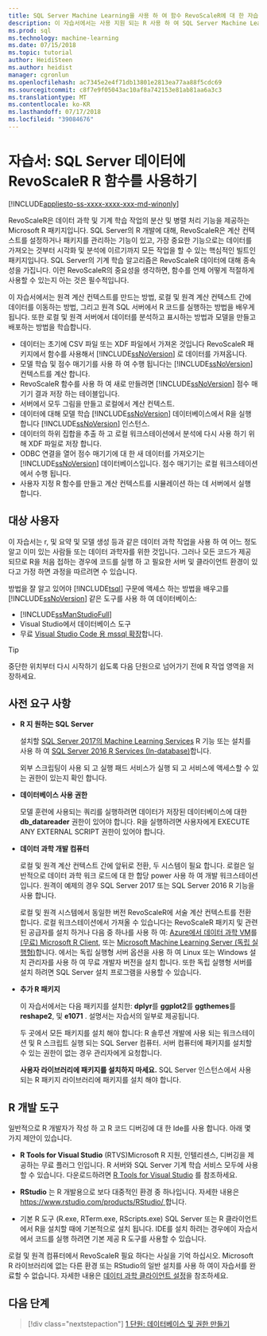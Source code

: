 ```yaml
---
title: SQL Server Machine Learning을 사용 하 여 함수 RevoScaleR에 대 한 자습서 | Microsoft Docs
description: 이 자습서에서는 사용 지원 되는 R 사용 하 여 SQL Server Machine Learning에서 RevoScaleR 함수를 호출 하는 방법에 알아봅니다.
ms.prod: sql
ms.technology: machine-learning
ms.date: 07/15/2018
ms.topic: tutorial
author: HeidiSteen
ms.author: heidist
manager: cgronlun
ms.openlocfilehash: ac7345e2e4f71db13801e2813ea77aa88f5cdc69
ms.sourcegitcommit: c8f7e9f05043ac10af8a742153e81ab81aa6a3c3
ms.translationtype: MT
ms.contentlocale: ko-KR
ms.lasthandoff: 07/17/2018
ms.locfileid: "39084676"
---
```

# <a name="tutorial-use-revoscaler-r-functions-with-sql-server-data"></a>자습서: SQL Server 데이터에 RevoScaleR R 함수를 사용하기
[!INCLUDE[appliesto-ss-xxxx-xxxx-xxx-md-winonly](../../includes/appliesto-ss-xxxx-xxxx-xxx-md-winonly.md)]

RevoScaleR은 데이터 과학 및 기계 학습 작업의 분산 및 병렬 처리 기능을 제공하는 Microsoft R 패키지입니다. SQL Server의 R 개발에 대해,  RevoScaleR은 계산 컨텍스트를 설정하거나 패키지를 관리하는 기능이 있고, 가장 중요한 기능으로는 데이터를 가져오는 것부터 시각화 및 분석에 이르기까지 모든 작업을 할 수 있는 핵심적인 빌트인 패키지입니다. SQL Server의 기계 학습 알고리즘은 RevoScaleR 데이터에 대해 종속성을 가집니다. 이런 RevoScaleR의 중요성을 생각하면, 함수를 언제 어떻게 적절하게 사용할 수 있는지 아는 것은 필수적입니다. 

이 자습서에서는 원격 계산 컨텍스트를 만드는 방법, 로컬 및 원격 계산 컨텍스트 간에 데이터를 이동하는 방법, 그리고 원격 SQL 서버에서 R 코드를 실행하는 방법을 배우게 됩니다. 또한 로컬 및 원격 서버에서 데이터를 분석하고 표시하는 방법과 모델을 만들고 배포하는 방법을 학습합니다.

+ 데이터는 초기에 CSV 파일 또는 XDF 파일에서 가져온 것입니다 RevoScaleR 패키지에서 함수를 사용해서 [!INCLUDE[ssNoVersion](../../includes/ssnoversion-md.md)] 로 데이터를 가져옵니다.
+ 모델 학습 및 점수 매기기를 사용 하 여 수행 됩니다는 [!INCLUDE[ssNoVersion](../../includes/ssnoversion-md.md)] 컨텍스트를 계산 합니다. 
+ RevoScaleR 함수를 사용 하 여 새로 만들려면 [!INCLUDE[ssNoVersion](../../includes/ssnoversion-md.md)] 점수 매기기 결과 저장 하는 테이블입니다.
+ 서버에서 모두 그림을 만들고 로컬에서 계산 컨텍스트.
+ 데이터에 대해 모델 학습 [!INCLUDE[ssNoVersion](../../includes/ssnoversion-md.md)] 데이터베이스에서 R을 실행 합니다 [!INCLUDE[ssNoVersion](../../includes/ssnoversion-md.md)] 인스턴스.
+ 데이터의 하위 집합을 추출 하 고 로컬 워크스테이션에서 분석에 다시 사용 하기 위해 XDF 파일로 저장 합니다.
+ ODBC 연결을 열어 점수 매기기에 대 한 새 데이터를 가져오기는 [!INCLUDE[ssNoVersion](../../includes/ssnoversion-md.md)] 데이터베이스입니다. 점수 매기기는 로컬 워크스테이션에서 수행 됩니다.
+ 사용자 지정 R 함수를 만들고 계산 컨텍스트를 시뮬레이션 하는 데 서버에서 실행 합니다.

## <a name="target-audience"></a>대상 사용자

이 자습서는 r, 및 요약 및 모델 생성 등과 같은 데이터 과학 작업을 사용 하 여 어느 정도 알고 이미 있는 사람들 또는 데이터 과학자를 위한 것입니다. 그러나 모든 코드가 제공 되므로 R을 처음 접하는 경우에 코드를 실행 하 고 필요한 서버 및 클라이언트 환경이 있다고 가정 하면 과정을 따르려면 수 있습니다.

방법을 잘 알고 있어야 [!INCLUDE[tsql](../../includes/tsql-md.md)] 구문에 액세스 하는 방법을 배우고를 [!INCLUDE[ssNoVersion](../../includes/ssnoversion-md.md)] 같은 도구를 사용 하 여 데이터베이스:

+ [!INCLUDE[ssManStudioFull](../../includes/ssmanstudiofull-md.md)] 
+ Visual Studio에서 데이터베이스 도구 
+ 무료 [Visual Studio Code 용 mssql 확장](https://docs.microsoft.com/sql/linux/sql-server-linux-develop-use-vscode)합니다.
  
> [!TIP]
> 중단한 위치부터 다시 시작하기 쉽도록 다음 단원으로 넘어가기 전에 R 작업 영역을 저장하세요.

## <a name="prerequisites"></a>사전 요구 사항

- **R 지 원하는 SQL Server**
  
    설치할 [SQL Server 2017의 Machine Learning Services](../install/sql-machine-learning-services-windows-install.md) R 기능 또는 설치를 사용 하 여 [SQL Server 2016 R Services (In-database)](../install/sql-r-services-windows-install.md)합니다.

    외부 스크립팅이 사용 되 고 실행 패드 서비스가 실행 되 고 서비스에 액세스할 수 있는 권한이 있는지 확인 합니다.
  
-  **데이터베이스 사용 권한**
  
    모델 훈련에 사용되는 쿼리를 실행하려면 데이터가 저장된 데이터베이스에 대한 **db_datareader** 권한이 있어야 합니다. R을 실행하려면 사용자에게 EXECUTE ANY EXTERNAL SCRIPT 권한이 있어야 합니다.

-   **데이터 과학 개발 컴퓨터**
  
    로컬 및 원격 계산 컨텍스트 간에 앞뒤로 전환, 두 시스템이 필요 합니다. 로컬은 일반적으로 데이터 과학 워크 로드에 대 한 합당 power 사용 하 여 개발 워크스테이션입니다. 원격이 예제의 경우 SQL Server 2017 또는 SQL Server 2016 R 기능을 사용 합니다. 
    
    로컬 및 원격 시스템에서 동일한 버전 RevoScaleR에 서술 계산 컨텍스트를 전환 합니다. 로컬 워크스테이션에서 가져올 수 있습니다는 RevoScaleR 패키지 및 관련된 공급자를 설치 하거나 다음 중 하나를 사용 하 여: [Azure에서 데이터 과학 VM](https://docs.microsoft.com/azure/machine-learning/data-science-virtual-machine/overview)를 [(무료) Microsoft R Client](https://docs.microsoft.com/en-us/machine-learning-server/r-client/what-is-microsoft-r-client), 또는 [ Microsoft Machine Learning Server (독립 실행형)](https://docs.microsoft.com/machine-learning-server/install/machine-learning-server-install)합니다. 에서는 독립 실행형 서버 옵션을 사용 하 여 Linux 또는 Windows 설치 관리자를 사용 하 여 무료 개발자 버전을 설치 합니다. 또한 독립 실행형 서버를 설치 하려면 SQL Server 설치 프로그램을 사용할 수 있습니다.
      
-   **추가 R 패키지**
  
    이 자습서에서는 다음 패키지를 설치한: **dplyr**를 **ggplot2**를 **ggthemes**를 **reshape2**, 및 **e1071** . 설명서는 자습서의 일부로 제공됩니다.
  
    두 곳에서 모든 패키지를 설치 해야 합니다: R 솔루션 개발에 사용 되는 워크스테이션 및 R 스크립트 실행 되는 SQL Server 컴퓨터. 서버 컴퓨터에 패키지를 설치할 수 있는 권한이 없는 경우 관리자에게 요청합니다. 
    
    **사용자 라이브러리에 패키지를 설치하지 마세요.** SQL Server 인스턴스에서 사용 되는 R 패키지 라이브러리에 패키지를 설치 해야 합니다.

## <a name="r-development-tools"></a>R 개발 도구

일반적으로 R 개발자가 작성 하 고 R 코드 디버깅에 대 한 Ide를 사용 합니다. 아래 몇 가지 제안이 있습니다. 

- **R Tools for Visual Studio** (RTVS)Microsoft R 지원, 인텔리센스, 디버깅을 제공하는 무료 플러그 인입니다. R 서버와 SQL Server 기계 학습 서비스 모두에 사용할 수 있습니다. 다운로드하려면 [R Tools for Visual Studio](https://www.visualstudio.com/vs/rtvs/) 를 참조하세요.

- **RStudio** 는 R 개발용으로 보다 대중적인 환경 중 하나입니다.  자세한 내용은 [ https://www.rstudio.com/products/RStudio/ ](https://www.rstudio.com/products/RStudio/)합니다.

- 기본 R 도구 (R.exe, RTerm.exe, RScripts.exe) SQL Server 또는 R 클라이언트에서 R을 설치할 때에 기본적으로 설치 됩니다. IDE를 설치 하려는 경우에이 자습서에서 코드를 실행 하려면 기본 제공 R 도구를 사용할 수 있습니다.

로컬 및 원격 컴퓨터에서 RevoScaleR 필요 하다는 사실을 기억 하십시오. Microsoft R 라이브러리에 없는 다른 환경 또는 RStudio의 일반 설치를 사용 하 여이 자습서를 완료할 수 없습니다. 자세한 내용은 [데이터 과학 클라이언트 설정](../r/set-up-a-data-science-client.md)을 참조하세요.

## <a name="next-steps"></a>다음 단계

> [!div class="nextstepaction"]
> [1 단원: 데이터베이스 및 권한 만들기](deepdive-work-with-sql-server-data-using-r.md)

